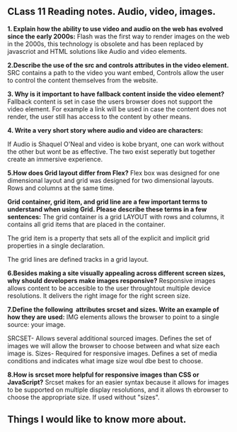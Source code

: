 ## CLass 11 Reading notes. Audio, video, images.

**1. Explain how the ability to use video and audio on the web has evolved since the early 2000s:**
Flash was the first way to render images on the web in the 2000s, this technology is obsolete and has been replaced by javascriot and HTML solutions like Audio and video elements.


**2.Describe the use of the src and controls attributes in the video element.**
SRC contains a path to the video you want embed, Controls allow the user to control the content themselves from the website.


**3. Why is it important to have fallback content inside the video element?**
Fallback content is set in case the users browser does not support the video element. For example a link will be used in case the content does not render, the user still has access to the content by other means.

**4. Write a very short story where audio and video are characters:**

If Audio is Shaquel O'Neal and video is kobe bryant, one can work without the other but wont be as effective. The two exist seperatly but together create an immersive experience.


**5.How does Grid layout differ from Flex?**
Flex box was designed for one dimensional layout and grid was designed for two dimensional layouts. Rows and columns at the same time.

**Grid container, grid item, and grid line are a few important terms to understand when using Grid. Please describe these terms in a few sentences:**
The grid container is a grid LAYOUT with rows and columns, it contains all grid items that are placed in the container.

The grid item is a property that sets all of the explicit and implicit grid properties in a single declaration.

The grid lines are defined tracks in a grid layout.


**6.Besides making a site visually appealing across different screen sizes, why should developers make images responsive?**
Responsive images allows content to be accesible to the user throughtout multiple device resolutions. It delivers the right image for the right screen size.

**7.Define the following <img> attributes srcset and sizes. Write an example of how  they are used:**
IMG elements allows the browser to point to a single source: your image. 

SRCSET- Allows several additional sourced images. Defines the set of images we will allow the browser to choose between and what size each image is.
Sizes- Required for responsive images. Defines a set of media conditions and indicates what image size woul dbe best to choose.

**8.How is srcset more helpful for responsive images than CSS or JavaScript?**
Srcset makes for an easier syntax because it allows for images to be supported on multiple display resolutions, and it allows th ebrowser to choose the appropriate size. If used without "sizes".


## Things I would like to know more about.
